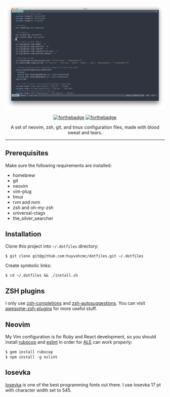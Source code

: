 <div align="center">

<img src="screenshot.png" />

[![forthebadge](https://forthebadge.com/images/badges/built-with-science.svg)](https://forthebadge.com)
[![forthebadge](https://forthebadge.com/images/badges/you-didnt-ask-for-this.svg)](https://forthebadge.com)

<p>A set of neovim, zsh, git, and tmux configuration files, made with blood sweat and tears.</p>

</div>

---

## Prerequisites

Make sure the following requirements are installed:

- homebrew
- git
- neovim
- vim-plug
- tmux
- rvm and nvm
- zsh and oh-my-zsh
- universal-ctags
- the_silver_searcher

## Installation

Clone this project into `~/.dotfiles` directory:

```
$ git clone git@github.com:huyvohcmc/dotfiles.git ~/.dotfiles
```

Create symbolic links:

```
$ cd ~/.dotfiles && ./install.sh
```

## ZSH plugins

I only use [zsh-completions](https://github.com/zsh-users/zsh-completions) and [zsh-autosuggestions](https://github.com/zsh-users/zsh-autosuggestions). You can visit [awesome-zsh-plugins](https://github.com/unixorn/awesome-zsh-plugins) for more useful stuff.

## Neovim

My Vim configuration is for Ruby and React development, so you should install [rubocop](https://github.com/bbatsov/rubocop) and [eslint](https://github.com/eslint/eslint) in order for [ALE](https://github.com/w0rp/ale) can work properly:

```
$ gem install rubocop
$ npm install -g eslint
```

## Iosevka

[Iosevka](https://github.com/be5invis/Iosevka) is one of the best programming fonts out there. I use Iosevka 17 pt with character width set to 545.
